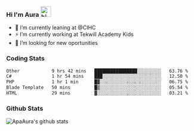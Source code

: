 ### Hi I'm Aura <img src="https://user-images.githubusercontent.com/1303154/88677602-1635ba80-d120-11ea-84d8-d263ba5fc3c0.gif" width="28px" alt="hi">

- 🔭 I’m currently leaning at @CIHC
- ⚡ I’m currently working at Tekwill Academy Kids
- 🤔 I’m looking for new oportunities


### Coding Stats

<!--START_SECTION:waka-->

```txt
Other            9 hrs 42 mins   ████████████████░░░░░░░░░   63.76 %
C#               1 hr 54 mins    ███░░░░░░░░░░░░░░░░░░░░░░   12.50 %
PHP              1 hr 1 min      █▓░░░░░░░░░░░░░░░░░░░░░░░   06.75 %
Blade Template   50 mins         █▒░░░░░░░░░░░░░░░░░░░░░░░   05.54 %
HTML             29 mins         ▓░░░░░░░░░░░░░░░░░░░░░░░░   03.21 %
```

<!--END_SECTION:waka-->

### Github Stats

![ApaAura's github stats](https://github-readme-stats.vercel.app/api?username=ApaAura&count_private=true&theme=tokyonight&hide=contribs,prs)
